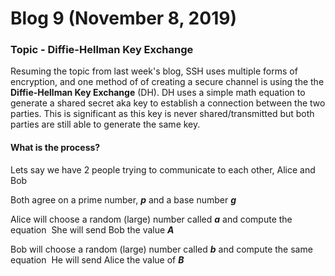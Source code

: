# Blog 9 (November 8, 2019)

### Topic - Diffie-Hellman Key Exchange

Resuming the topic from last week's blog, SSH uses multiple forms of encryption, and one method of of creating a secure channel is using the the **Diffie-Hellman Key Exchange** (DH). DH uses a simple math equation to generate a shared secret aka key to establish a connection between the two parties. This is significant as this key is never shared/transmitted but both parties are still able to generate the same key.

#### What is the process?

Lets say we have 2 people trying to communicate to each other, Alice and Bob

Both agree on a prime number, **_p_** and a base number **_g_** 

Alice will choose a random (large) number called **_a_** and compute the equation
![]()
She will send Bob the value **_A_**

Bob will choose a random (large) number called **_b_** and compute the same equation
![]()
He will send Alice the value of **_B_**

